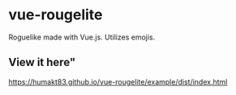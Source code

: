 # vue-rougelite
Roguelike made with Vue.js. Utilizes emojis.

## View it here"

https://humakt83.github.io/vue-rougelite/example/dist/index.html
